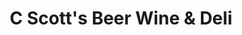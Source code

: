 ---
title: "C Scott's Beer Wine & Deli"
url: /walpole/c-scotts-beer-wine-und-deli/
shop: Lebensmittel
---